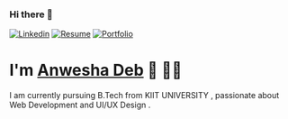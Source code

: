### Hi there 👋

[![Linkedin](https://img.shields.io/badge/-LinkedIn-orange?style=flat-square&logo=Linkedin&logoColor=black&link=linkedin.com/in/anwesha-deb-4585551a1)](www.linkedin.com/in/anwesha-deb-4585551a1)
[![Resume](https://img.shields.io/badge/-Resume-white)](https://Ansesha2000.github.io/)
[![Portfolio](https://img.shields.io/badge/-Portfolio-green)](https://Anwesha2000.github.io/)


# I'm [Anwesha Deb](https://Anwesha2000.github.io/) 👋 👨‍💻

I am currently pursuing B.Tech from KIIT UNIVERSITY , passionate about Web Development and UI/UX Design . 
